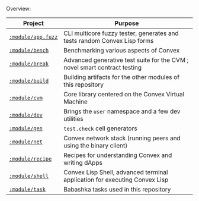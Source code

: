 Overview:

| Project                           | Purpose                                                                    |
|-----------------------------------|----------------------------------------------------------------------------|
| [`:module/app.fuzz`](./app/fuzz)  | CLI multicore fuzzy tester, generates and tests random Convex Lisp forms   |
| [`:module/bench`](./bench)        | Benchmarking various aspects of Convex                                     | 
| [`:module/break`](./break)        | Advanced generative test suite for the CVM ; novel smart contract testing  |
| [`:module/build`](./build)        | Building artifacts for the other modules of this repository                |
| [`:module/cvm`](./cvm)            | Core library centered on the Convex Virtual Machine                        |
| [`:module/dev`](./dev)            | Brings the `user` namespace and a few dev utilities                        |
| [`:module/gen`](./gen)            | `test.check` cell generators                                               |
| [`:module/net`](./net)            | Convex network stack (running peers and using the binary client)           |
| [`:module/recipe`](./recipe)      | Recipes for understanding Convex and writing dApps                         |
| [`:module/shell`](./shell)        | Convex Lisp Shell, advanced terminal application for executing Convex Lisp |
| [`:module/task`](./task)          | Babashka tasks used in this repository                                     |
